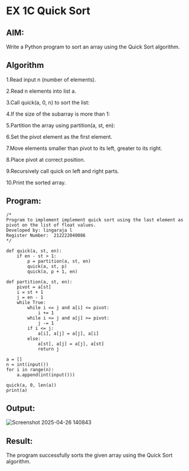 # EX 1C Quick Sort
## AIM:
Write a Python program to sort an array using the Quick Sort algorithm.

## Algorithm
1.Read input n (number of elements).

2.Read n elements into list a.

3.Call quick(a, 0, n) to sort the list:

4.If the size of the subarray is more than 1:

5.Partition the array using partition(a, st, en):

6.Set the pivot element as the first element.

7.Move elements smaller than pivot to its left, greater to its right.

8.Place pivot at correct position.

9.Recursively call quick on left and right parts.

10.Print the sorted array.

## Program:
```
/*
Program to implement implement quick sort using the last element as pivot on the list of float values.
Developed by: lingaraja l
Register Number:  212222040086
*/
```
```
def quick(a, st, en):
    if en - st > 1:
        p = partition(a, st, en)
        quick(a, st, p)
        quick(a, p + 1, en)

def partition(a, st, en):
    pivot = a[st]
    i = st + 1
    j = en - 1
    while True:
        while i <= j and a[i] <= pivot:
            i += 1
        while i <= j and a[j] >= pivot:
            j -= 1
        if i <= j:
            a[i], a[j] = a[j], a[i]
        else:
            a[st], a[j] = a[j], a[st]
            return j

a = []
n = int(input())
for i in range(n):
    a.append(int(input()))

quick(a, 0, len(a))
print(a)

```

## Output:
![Screenshot 2025-04-26 140843](https://github.com/user-attachments/assets/6b56a2cd-14a3-4668-a308-c4884ffdcdd7)

## Result:
The program successfully sorts the given array using the Quick Sort algorithm.
